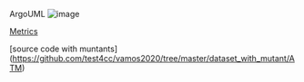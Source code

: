 ArgoUML
![image](https://raw.githubusercontent.com/test4cc/vamos2020/master/featureModel/ArgoUML.JPG)

 [Metrics](https://github.com/test4cc/vamos2020/blob/master/metrics/ATM.csv)
 
 
 [source code with muntants] (https://github.com/test4cc/vamos2020/tree/master/dataset_with_mutant/ATM)

